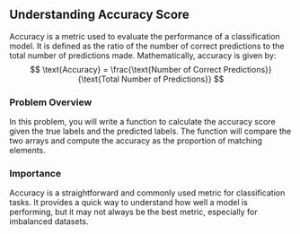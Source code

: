 
## Understanding Accuracy Score

Accuracy is a metric used to evaluate the performance of a classification model. It is defined as the ratio of the number of correct predictions to the total number of predictions made. Mathematically, accuracy is given by:
$$
\text{Accuracy} = \frac{\text{Number of Correct Predictions}}{\text{Total Number of Predictions}}
$$

### Problem Overview
In this problem, you will write a function to calculate the accuracy score given the true labels and the predicted labels. The function will compare the two arrays and compute the accuracy as the proportion of matching elements.

### Importance
Accuracy is a straightforward and commonly used metric for classification tasks. It provides a quick way to understand how well a model is performing, but it may not always be the best metric, especially for imbalanced datasets.
